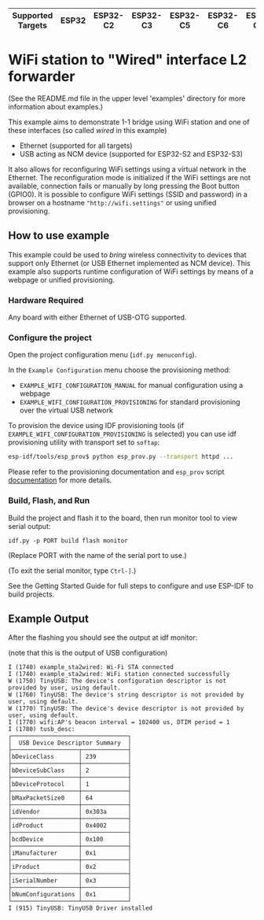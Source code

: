 | Supported Targets | ESP32 | ESP32-C2 | ESP32-C3 | ESP32-C5 | ESP32-C6 | ESP32-C61 | ESP32-S2 | ESP32-S3 |
| ----------------- | ----- | -------- | -------- | -------- | -------- | --------- | -------- | -------- |

# WiFi station to "Wired" interface L2 forwarder

(See the README.md file in the upper level 'examples' directory for more information about examples.)

This example aims to demonstrate 1-1 bridge using WiFi station and one of these interfaces (so called *wired* in this example)
- Ethernet (supported for all targets)
- USB acting as NCM device (supported for ESP32-S2 and ESP32-S3)

It also allows for reconfiguring WiFi settings using a virtual network in the Ethernet. The reconfiguration mode is initialized if the WiFi settings are not available, connection fails or manually by long pressing the Boot button (GPIO0).
It is possible to configure WiFi settings (SSID and password) in a browser on a hostname `"http://wifi.settings"` or using unified provisioning.

## How to use example

This example could be used to *bring* wireless connectivity to devices that support only Ethernet (or USB Ethernet implemented as NCM device).
This example also supports runtime configuration of WiFi settings by means of a webpage or unified provisioning.


### Hardware Required

Any board with either Ethernet of USB-OTG supported.

### Configure the project

Open the project configuration menu (`idf.py menuconfig`).

In the `Example Configuration` menu choose the provisioning method:
* `EXAMPLE_WIFI_CONFIGURATION_MANUAL` for manual configuration using a webpage
* `EXAMPLE_WIFI_CONFIGURATION_PROVISIONING` for standard provisioning over the virtual USB network 

To provision the device using IDF provisioning tools (if `EXAMPLE_WIFI_CONFIGURATION_PROVISIONING` is selected) you can use idf provisioning utility with transport set to `softap`:
```bash
esp-idf/tools/esp_prov$ python esp_prov.py --transport httpd ...
```
Please refer to the provisioning documentation and `esp_prov` script [documentation](../../../tools/esp_prov/README.md) for more details.

### Build, Flash, and Run

Build the project and flash it to the board, then run monitor tool to view serial output:

```
idf.py -p PORT build flash monitor
```

(Replace PORT with the name of the serial port to use.)

(To exit the serial monitor, type ``Ctrl-]``.)

See the Getting Started Guide for full steps to configure and use ESP-IDF to build projects.

## Example Output

After the flashing you should see the output at idf monitor:

(note that this is the output of USB configuration)
```
I (1740) example_sta2wired: Wi-Fi STA connected
I (1740) example_sta2wired: WiFi station connected successfully
W (1750) TinyUSB: The device's configuration descriptor is not provided by user, using default.
W (1760) TinyUSB: The device's string descriptor is not provided by user, using default.
W (1770) TinyUSB: The device's device descriptor is not provided by user, using default.
I (1770) wifi:AP's beacon interval = 102400 us, DTIM period = 1
I (1780) tusb_desc:
┌─────────────────────────────────┐
│  USB Device Descriptor Summary  │
├───────────────────┬─────────────┤
│bDeviceClass       │ 239         │
├───────────────────┼─────────────┤
│bDeviceSubClass    │ 2           │
├───────────────────┼─────────────┤
│bDeviceProtocol    │ 1           │
├───────────────────┼─────────────┤
│bMaxPacketSize0    │ 64          │
├───────────────────┼─────────────┤
│idVendor           │ 0x303a      │
├───────────────────┼─────────────┤
│idProduct          │ 0x4002      │
├───────────────────┼─────────────┤
│bcdDevice          │ 0x100       │
├───────────────────┼─────────────┤
│iManufacturer      │ 0x1         │
├───────────────────┼─────────────┤
│iProduct           │ 0x2         │
├───────────────────┼─────────────┤
│iSerialNumber      │ 0x3         │
├───────────────────┼─────────────┤
│bNumConfigurations │ 0x1         │
└───────────────────┴─────────────┘
I (915) TinyUSB: TinyUSB Driver installed
```
